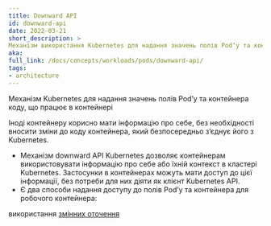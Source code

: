 ```yaml
---
title: Downward API
id: downward-api
date: 2022-03-21
short_description: >
Механізм використання Kubernetes для надання значень полів Podʼу та контейнера коду, що працює в контейнері.
aka:
full_link: /docs/concepts/workloads/pods/downward-api/
tags:
- architecture
---
```

Механізм Kubernetes для надання значень полів Podʼу та контейнера коду, що працює в контейнері

<!--more-->

Іноді контейнеру корисно мати інформацію про себе, без необхідності вносити зміни до коду контейнера, який безпосередньо зʼєднує його з Kubernetes.

- Механізм downward API Kubernetes дозволяє контейнерам використовувати інформацію про себе або їхній контекст в кластері Kubernetes. Застосунки в контейнерах можуть мати доступ до цієї інформації, без потреби для них діяти як клієнт Kubernetes API.
- Є два способи надання доступу до полів Podʼу та контейнера для робочого контейнера:

використання [змінних оточення](/docs/tasks/inject-data-application/environment-variable-expose-pod-information/)

